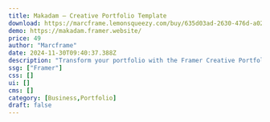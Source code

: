```yaml
---
title: Makadam — Creative Portfolio Template
download: https://marcframe.lemonsqueezy.com/buy/635d03ad-2630-476d-a025-5b9fb59fc707?aff=YGGpO5
demo: https://makadam.framer.website/
price: 49
author: "Marcframe"
date: 2024-11-30T09:40:37.388Z
description: "Transform your portfolio with the Framer Creative Portfolio Template, a sleek and responsive solution perfect for showcasing your work across devices. Showcase creativity effortlessly, with customizable sections and dedicated support."
ssg: ["Framer"]
css: []
ui: []
cms: []
category: [Business,Portfolio]
draft: false
---
```

